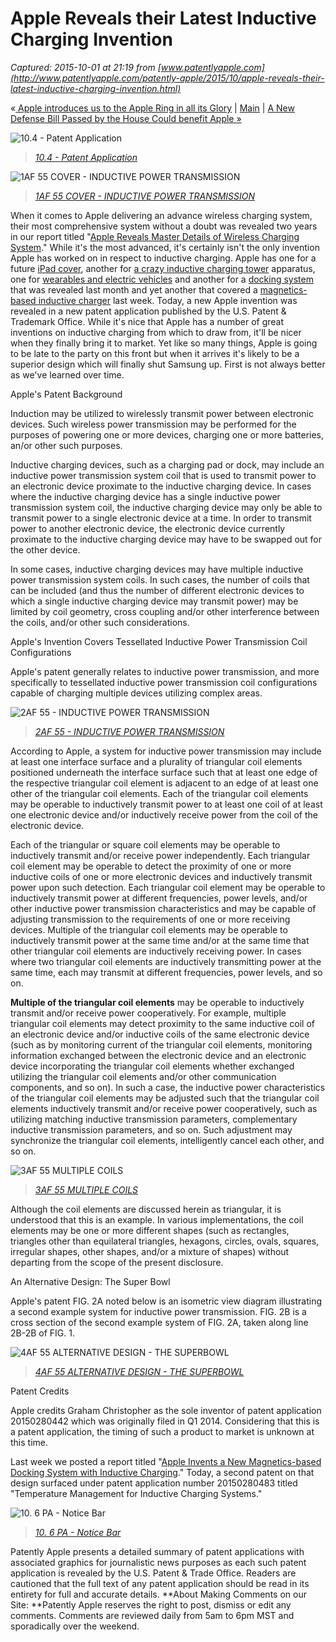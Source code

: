 # Apple Reveals their Latest Inductive Charging Invention

_Captured: 2015-10-01 at 21:19 from [www.patentlyapple.com](http://www.patentlyapple.com/patently-apple/2015/10/apple-reveals-their-latest-inductive-charging-invention.html)_

«[ Apple introduces us to the Apple Ring in all its Glory](http://www.patentlyapple.com/patently-apple/2015/10/apple-introduces-us-to-the-apple-ring-in-all-its-glory.html) | [Main](http://www.patentlyapple.com/patently-apple/) | [A New Defense Bill Passed by the House Could benefit Apple »](http://www.patentlyapple.com/patently-apple/2015/10/a-new-defense-bill-passed-by-the-house-could-benefit-apple.html)

![10.4 - Patent Application](http://www.patentlyapple.com/.a/6a0120a5580826970c01b7c7d6e19d970b-800wi)

> _[10.4 - Patent Application](http://www.patentlyapple.com/.a/6a0120a5580826970c01b7c7d6e19d970b-pi)_

![1AF  55 COVER  - INDUCTIVE POWER TRANSMISSION](http://www.patentlyapple.com/.a/6a0120a5580826970c01bb087ae9ff970d-800wi)

> _[1AF 55 COVER - INDUCTIVE POWER TRANSMISSION](http://www.patentlyapple.com/.a/6a0120a5580826970c01bb087ae9ff970d-pi)_

When it comes to Apple delivering an advance wireless charging system, their most comprehensive system without a doubt was revealed two years in our report titled "[Apple Reveals Master Details of Wireless Charging System](http://www.patentlyapple.com/patently-apple/2013/09/apple-reveals-master-details-of-wireless-charging-system.html)." While it's the most advanced, it's certainly isn't the only invention Apple has worked on in respect to inductive charging. Apple has one for a future [iPad cover](http://www.patentlyapple.com/patently-apple/2013/03/apple-invents-ipad-smart-cover-with-built-in-inductive-charging.html), another for [a crazy inductive charging tower](http://www.patentlyapple.com/patently-apple/2011/08/apples-inductive-charging-patent-finally-surfaces.html) apparatus, one for [wearables and electric vehicles](http://www.patentlyapple.com/patently-apple/2015/03/a-new-apple-patent-surfaces-in-europe-covering-inductive-charging-for-wearables-electric-vehicles-beyond.html) and another for a [docking system](http://www.patentlyapple.com/patently-apple/2015/09/apple-invents-a-new-docking-system-using-optical-data-transfers.html) that was revealed last month and yet another that covered a [magnetics-based inductive charger](http://www.patentlyapple.com/patently-apple/2015/09/apple-invents-a-new-magnetics-based-docking-system-with-inductive-charging.html) last week. Today, a new Apple invention was revealed in a new patent application published by the U.S. Patent & Trademark Office. While it's nice that Apple has a number of great inventions on inductive charging from which to draw from, it'll be nicer when they finally bring it to market. Yet like so many things, Apple is going to be late to the party on this front but when it arrives it's likely to be a superior design which will finally shut Samsung up. First is not always better as we've learned over time.

Apple's Patent Background

Induction may be utilized to wirelessly transmit power between electronic devices. Such wireless power transmission may be performed for the purposes of powering one or more devices, charging one or more batteries, an/or other such purposes.

Inductive charging devices, such as a charging pad or dock, may include an inductive power transmission system coil that is used to transmit power to an electronic device proximate to the inductive charging device. In cases where the inductive charging device has a single inductive power transmission system coil, the inductive charging device may only be able to transmit power to a single electronic device at a time. In order to transmit power to another electronic device, the electronic device currently proximate to the inductive charging device may have to be swapped out for the other device.

In some cases, inductive charging devices may have multiple inductive power transmission system coils. In such cases, the number of coils that can be included (and thus the number of different electronic devices to which a single inductive charging device may transmit power) may be limited by coil geometry, cross coupling and/or other interference between the coils, and/or other such considerations.

Apple's Invention Covers Tessellated Inductive Power Transmission Coil Configurations

Apple's patent generally relates to inductive power transmission, and more specifically to tessellated inductive power transmission coil configurations capable of charging multiple devices utilizing complex areas.

![2AF  55 - INDUCTIVE POWER TRANSMISSION](http://www.patentlyapple.com/.a/6a0120a5580826970c01bb087aea0d970d-800wi)

> _[2AF 55 - INDUCTIVE POWER TRANSMISSION](http://www.patentlyapple.com/.a/6a0120a5580826970c01bb087aea0d970d-pi)_

According to Apple, a system for inductive power transmission may include at least one interface surface and a plurality of triangular coil elements positioned underneath the interface surface such that at least one edge of the respective triangular coil element is adjacent to an edge of at least one other of the triangular coil elements. Each of the triangular coil elements may be operable to inductively transmit power to at least one coil of at least one electronic device and/or inductively receive power from the coil of the electronic device.

Each of the triangular or square coil elements may be operable to inductively transmit and/or receive power independently. Each triangular coil element may be operable to detect the proximity of one or more inductive coils of one or more electronic devices and inductively transmit power upon such detection. Each triangular coil element may be operable to inductively transmit power at different frequencies, power levels, and/or other inductive power transmission characteristics and may be capable of adjusting transmission to the requirements of one or more receiving devices. Multiple of the triangular coil elements may be operable to inductively transmit power at the same time and/or at the same time that other triangular coil elements are inductively receiving power. In cases where two triangular coil elements are inductively transmitting power at the same time, each may transmit at different frequencies, power levels, and so on.

**Multiple of the triangular coil elements** may be operable to inductively transmit and/or receive power cooperatively. For example, multiple triangular coil elements may detect proximity to the same inductive coil of an electronic device and/or inductive coils of the same electronic device (such as by monitoring current of the triangular coil elements, monitoring information exchanged between the electronic device and an electronic device incorporating the triangular coil elements whether exchanged utilizing the triangular coil elements and/or other communication components, and so on). In such a case, the inductive power characteristics of the triangular coil elements may be adjusted such that the triangular coil elements inductively transmit and/or receive power cooperatively, such as utilizing matching inductive transmission parameters, complementary inductive transmission parameters, and so on. Such adjustment may synchronize the triangular coil elements, intelligently cancel each other, and so on.

![3AF 55 MULTIPLE COILS](http://www.patentlyapple.com/.a/6a0120a5580826970c01b7c7d6e1ba970b-800wi)

> _[3AF 55 MULTIPLE COILS](http://www.patentlyapple.com/.a/6a0120a5580826970c01b7c7d6e1ba970b-pi)_

Although the coil elements are discussed herein as triangular, it is understood that this is an example. In various implementations, the coil elements may be one or more different shapes (such as rectangles, triangles other than equilateral triangles, hexagons, circles, ovals, squares, irregular shapes, other shapes, and/or a mixture of shapes) without departing from the scope of the present disclosure.

An Alternative Design: The Super Bowl

Apple's patent FIG. 2A noted below is an isometric view diagram illustrating a second example system for inductive power transmission. FIG. 2B is a cross section of the second example system of FIG. 2A, taken along line 2B-2B of FIG. 1.

![4AF 55 ALTERNATIVE DESIGN - THE SUPERBOWL](http://www.patentlyapple.com/.a/6a0120a5580826970c01bb087aea1a970d-800wi)

> _[4AF 55 ALTERNATIVE DESIGN - THE SUPERBOWL](http://www.patentlyapple.com/.a/6a0120a5580826970c01bb087aea1a970d-pi)_

Patent Credits

Apple credits Graham Christopher as the sole inventor of patent application 20150280442 which was originally filed in Q1 2014. Considering that this is a patent application, the timing of such a product to market is unknown at this time.

Last week we posted a report titled "[Apple Invents a New Magnetics-based Docking System with Inductive Charging](http://www.patentlyapple.com/patently-apple/2015/09/apple-invents-a-new-magnetics-based-docking-system-with-inductive-charging.html)." Today, a second patent on that design surfaced under patent application number 20150280483 titled "Temperature Management for Inductive Charging Systems."

![10. 6  PA - Notice Bar](http://www.patentlyapple.com/.a/6a0120a5580826970c01b8d160c459970c-800wi)

> _[10\. 6 PA - Notice Bar](http://www.patentlyapple.com/.a/6a0120a5580826970c01b8d160c459970c-pi)_

Patently Apple presents a detailed summary of patent applications with associated graphics for journalistic news purposes as each such patent application is revealed by the U.S. Patent & Trade Office. Readers are cautioned that the full text of any patent application should be read in its entirety for full and accurate details. **About Making Comments on our Site: **Patently Apple reserves the right to post, dismiss or edit any comments. Comments are reviewed daily from 5am to 6pm MST and sporadically over the weekend.
